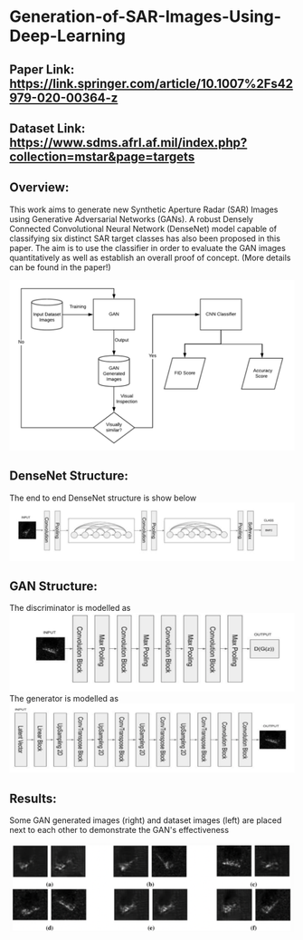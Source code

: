 # Generation-of-SAR-Images-Using-Deep-Learning

## Paper Link: https://link.springer.com/article/10.1007%2Fs42979-020-00364-z
## Dataset Link: https://www.sdms.afrl.af.mil/index.php?collection=mstar&page=targets

## Overview: 
This work aims to generate new Synthetic Aperture Radar (SAR) Images using Generative Adversarial Networks (GANs). A robust Densely Connected Convolutional Neural Network (DenseNet) model capable of classifying six distinct SAR target classes has also been proposed in this paper. The aim is to use the classifier in order to evaluate the GAN images quantitatively as well as establish an overall proof of concept. (More details can be found in the paper!)

![alt text](https://github.com/MukundSai7907/Generation-of-SAR-Images-Using-Deep-Learning/blob/main/Readme_Images/Overview.png?raw=true)

## DenseNet Structure: 
The end to end DenseNet structure is show below
![alt text](https://github.com/MukundSai7907/Generation-of-SAR-Images-Using-Deep-Learning/blob/main/Readme_Images/DENSE_NET.png?raw=true)


## GAN Structure: 
The discriminator is modelled as
![alt text](https://github.com/MukundSai7907/Generation-of-SAR-Images-Using-Deep-Learning/blob/main/Readme_Images/DIS.png?raw=true)
The generator is modelled as
![alt text](https://github.com/MukundSai7907/Generation-of-SAR-Images-Using-Deep-Learning/blob/main/Readme_Images/GEN.png?raw=true)


## Results:
Some GAN generated images (right) and dataset images (left) are placed next to each other to demonstrate the GAN's effectiveness

![alt text](https://github.com/MukundSai7907/Generation-of-SAR-Images-Using-Deep-Learning/blob/main/Readme_Images/TUR.png?raw=true)
